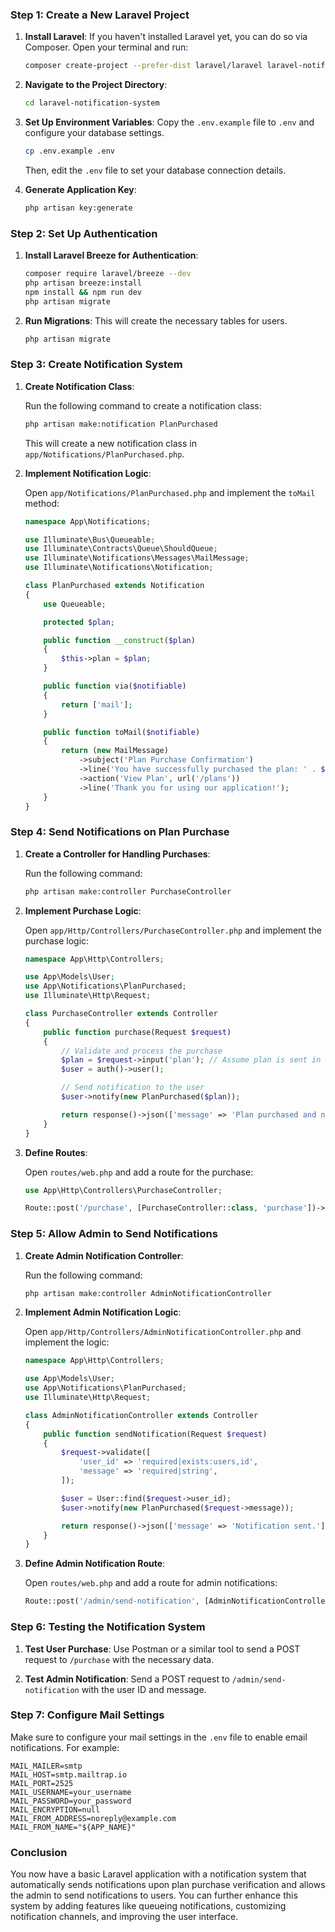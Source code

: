 ### Step 1: Create a New Laravel Project

1. **Install Laravel**: If you haven't installed Laravel yet, you can do so via Composer. Open your terminal and run:

   ```bash
   composer create-project --prefer-dist laravel/laravel laravel-notification-system
   ```

2. **Navigate to the Project Directory**:

   ```bash
   cd laravel-notification-system
   ```

3. **Set Up Environment Variables**: Copy the `.env.example` file to `.env` and configure your database settings.

   ```bash
   cp .env.example .env
   ```

   Then, edit the `.env` file to set your database connection details.

4. **Generate Application Key**:

   ```bash
   php artisan key:generate
   ```

### Step 2: Set Up Authentication

1. **Install Laravel Breeze for Authentication**:

   ```bash
   composer require laravel/breeze --dev
   php artisan breeze:install
   npm install && npm run dev
   php artisan migrate
   ```

2. **Run Migrations**: This will create the necessary tables for users.

   ```bash
   php artisan migrate
   ```

### Step 3: Create Notification System

1. **Create Notification Class**:

   Run the following command to create a notification class:

   ```bash
   php artisan make:notification PlanPurchased
   ```

   This will create a new notification class in `app/Notifications/PlanPurchased.php`.

2. **Implement Notification Logic**:

   Open `app/Notifications/PlanPurchased.php` and implement the `toMail` method:

   ```php
   namespace App\Notifications;

   use Illuminate\Bus\Queueable;
   use Illuminate\Contracts\Queue\ShouldQueue;
   use Illuminate\Notifications\Messages\MailMessage;
   use Illuminate\Notifications\Notification;

   class PlanPurchased extends Notification
   {
       use Queueable;

       protected $plan;

       public function __construct($plan)
       {
           $this->plan = $plan;
       }

       public function via($notifiable)
       {
           return ['mail'];
       }

       public function toMail($notifiable)
       {
           return (new MailMessage)
               ->subject('Plan Purchase Confirmation')
               ->line('You have successfully purchased the plan: ' . $this->plan)
               ->action('View Plan', url('/plans'))
               ->line('Thank you for using our application!');
       }
   }
   ```

### Step 4: Send Notifications on Plan Purchase

1. **Create a Controller for Handling Purchases**:

   Run the following command:

   ```bash
   php artisan make:controller PurchaseController
   ```

2. **Implement Purchase Logic**:

   Open `app/Http/Controllers/PurchaseController.php` and implement the purchase logic:

   ```php
   namespace App\Http\Controllers;

   use App\Models\User;
   use App\Notifications\PlanPurchased;
   use Illuminate\Http\Request;

   class PurchaseController extends Controller
   {
       public function purchase(Request $request)
       {
           // Validate and process the purchase
           $plan = $request->input('plan'); // Assume plan is sent in the request
           $user = auth()->user();

           // Send notification to the user
           $user->notify(new PlanPurchased($plan));

           return response()->json(['message' => 'Plan purchased and notification sent.']);
       }
   }
   ```

3. **Define Routes**:

   Open `routes/web.php` and add a route for the purchase:

   ```php
   use App\Http\Controllers\PurchaseController;

   Route::post('/purchase', [PurchaseController::class, 'purchase'])->middleware('auth');
   ```

### Step 5: Allow Admin to Send Notifications

1. **Create Admin Notification Controller**:

   Run the following command:

   ```bash
   php artisan make:controller AdminNotificationController
   ```

2. **Implement Admin Notification Logic**:

   Open `app/Http/Controllers/AdminNotificationController.php` and implement the logic:

   ```php
   namespace App\Http\Controllers;

   use App\Models\User;
   use App\Notifications\PlanPurchased;
   use Illuminate\Http\Request;

   class AdminNotificationController extends Controller
   {
       public function sendNotification(Request $request)
       {
           $request->validate([
               'user_id' => 'required|exists:users,id',
               'message' => 'required|string',
           ]);

           $user = User::find($request->user_id);
           $user->notify(new PlanPurchased($request->message));

           return response()->json(['message' => 'Notification sent.']);
       }
   }
   ```

3. **Define Admin Notification Route**:

   Open `routes/web.php` and add a route for admin notifications:

   ```php
   Route::post('/admin/send-notification', [AdminNotificationController::class, 'sendNotification'])->middleware('auth');
   ```

### Step 6: Testing the Notification System

1. **Test User Purchase**: Use Postman or a similar tool to send a POST request to `/purchase` with the necessary data.

2. **Test Admin Notification**: Send a POST request to `/admin/send-notification` with the user ID and message.

### Step 7: Configure Mail Settings

Make sure to configure your mail settings in the `.env` file to enable email notifications. For example:

```env
MAIL_MAILER=smtp
MAIL_HOST=smtp.mailtrap.io
MAIL_PORT=2525
MAIL_USERNAME=your_username
MAIL_PASSWORD=your_password
MAIL_ENCRYPTION=null
MAIL_FROM_ADDRESS=noreply@example.com
MAIL_FROM_NAME="${APP_NAME}"
```

### Conclusion

You now have a basic Laravel application with a notification system that automatically sends notifications upon plan purchase verification and allows the admin to send notifications to users. You can further enhance this system by adding features like queueing notifications, customizing notification channels, and improving the user interface.